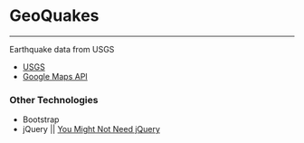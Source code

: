 # GeoQuakes

---

Earthquake data from USGS

- [USGS](http://www.earthquake.usgs.gov)
- [Google Maps API](https://www.developers.google.com/maps/documentation/javascript/overview)

### Other Technologies

- Bootstrap
- jQuery || [You Might Not Need jQuery](https://www.youmightnotneedjquery.com/?support=es6)
